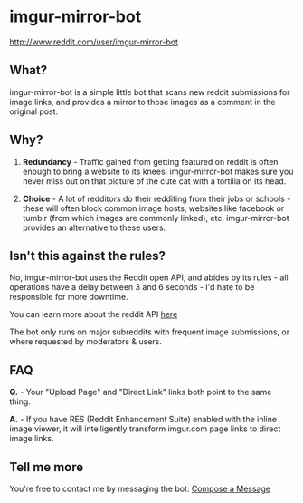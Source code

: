 # imgur-mirror-bot
http://www.reddit.com/user/imgur-mirror-bot


## What?
imgur-mirror-bot is a simple little bot that scans new reddit
submissions for image links, and provides a mirror to those
images as a comment in the original post.

## Why?
1. **Redundancy** - Traffic gained from getting featured on
reddit is often enough to bring a website to its knees. imgur-mirror-bot
makes sure you never miss out on that picture of the cute cat with
a tortilla on its head.

2. **Choice** - A lot of redditors do their redditing from their jobs or schools - 
these will often block common image hosts, websites like facebook or
tumblr (from which images are commonly linked), etc. imgur-mirror-bot
provides an alternative to these users.

## Isn't this against the rules?
No, imgur-mirror-bot uses the Reddit open API, and abides by its rules - all operations
have a delay between 3 and 6 seconds - I'd hate to be responsible for more downtime.

You can learn more about the reddit API [here](https://github.com/reddit/reddit/wiki/API)

The bot only runs on major subreddits with frequent image submissions, or where requested
by moderators & users.

## FAQ

**Q.** - Your "Upload Page" and "Direct Link" links both point to the same thing.  

**A.** - If you have RES (Reddit Enhancement Suite) enabled with the inline image viewer, it
will intelligently transform imgur.com page links to direct image links.  

## Tell me more
You're free to contact me by messaging the bot: [Compose a Message](http://reddit.com/message/compose?to=imgur-mirror-bot)